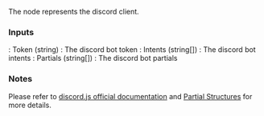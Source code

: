 The node represents the discord client.

### Inputs

: Token (string) : The discord bot token
: Intents (string\[]) : The discord bot intents
: Partials (string\[]) : The discord bot partials

### Notes

Please refer to [discord.js official documentation](https://old.discordjs.dev/#/docs/discord.js/main/typedef/ClientOptions) and [Partial Structures](https://discordjs.guide/popular-topics/partials.html#obtaining-the-full-structure) for more details.
